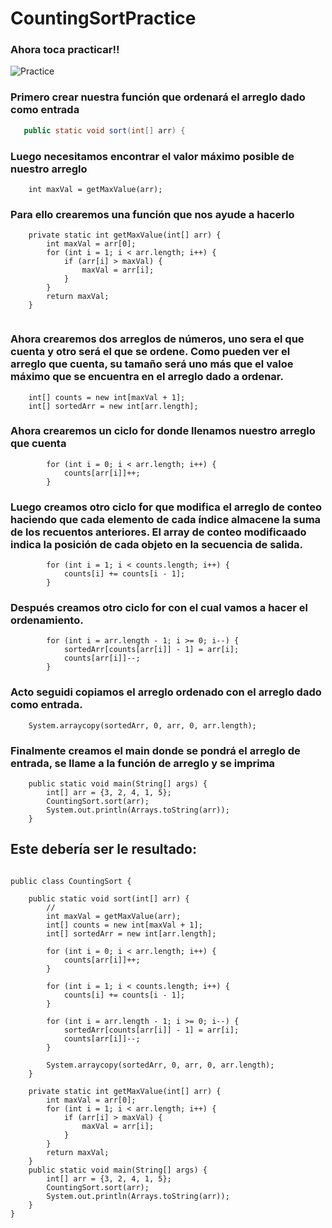 # CountingSortPractice
 
### Ahora toca practicar!!
![Practice](https://user-images.githubusercontent.com/97609743/223197070-5b2a0730-85b3-4c22-a231-2a80ae5da015.png)

### Primero crear nuestra función que ordenará el arreglo dado como entrada

``` java
   public static void sort(int[] arr) {
```

### Luego necesitamos encontrar el valor máximo posible de nuestro arreglo

``` 
    int maxVal = getMaxValue(arr);
```

### Para ello crearemos una función que nos ayude a hacerlo

``` 
    private static int getMaxValue(int[] arr) {
        int maxVal = arr[0];
        for (int i = 1; i < arr.length; i++) {
            if (arr[i] > maxVal) {
                maxVal = arr[i];
            }
        }
        return maxVal;
    }
    
```

### Ahora crearemos dos arreglos de números, uno sera el que cuenta y otro será el que se ordene. Como pueden ver el arreglo que cuenta, su tamaño será uno más que el valoe máximo que se encuentra en el arreglo dado a ordenar.

``` 
    int[] counts = new int[maxVal + 1];
    int[] sortedArr = new int[arr.length];

```

### Ahora crearemos un ciclo for donde llenamos nuestro arreglo que cuenta

```         
        for (int i = 0; i < arr.length; i++) {
            counts[arr[i]]++;
        }
```

### Luego creamos otro ciclo for que modifica el arreglo de conteo haciendo que cada elemento de cada índice almacene la suma de los recuentos anteriores. El array de conteo modificaado indica la posición de cada objeto en la secuencia de salida.

``` 
        for (int i = 1; i < counts.length; i++) {
            counts[i] += counts[i - 1];
        }
```
### Después creamos otro ciclo for con el cual vamos a hacer el ordenamiento.

``` 
        for (int i = arr.length - 1; i >= 0; i--) {
            sortedArr[counts[arr[i]] - 1] = arr[i];
            counts[arr[i]]--;
        }
```

### Acto seguidi copiamos el arreglo ordenado con el arreglo dado como entrada.

``` 
    System.arraycopy(sortedArr, 0, arr, 0, arr.length);
```

### Finalmente creamos el main donde se pondrá el arreglo de entrada, se llame a la función de arreglo y se imprima

``` 
    public static void main(String[] args) {
        int[] arr = {3, 2, 4, 1, 5};
        CountingSort.sort(arr);
        System.out.println(Arrays.toString(arr));
    }
```

## Este debería ser le resultado:

``` import java.util.Arrays;

public class CountingSort {
    
    public static void sort(int[] arr) {
        //
        int maxVal = getMaxValue(arr);
        int[] counts = new int[maxVal + 1];
        int[] sortedArr = new int[arr.length];

        for (int i = 0; i < arr.length; i++) {
            counts[arr[i]]++;
        }

        for (int i = 1; i < counts.length; i++) {
            counts[i] += counts[i - 1];
        }

        for (int i = arr.length - 1; i >= 0; i--) {
            sortedArr[counts[arr[i]] - 1] = arr[i];
            counts[arr[i]]--;
        }

        System.arraycopy(sortedArr, 0, arr, 0, arr.length);
    }

    private static int getMaxValue(int[] arr) {
        int maxVal = arr[0];
        for (int i = 1; i < arr.length; i++) {
            if (arr[i] > maxVal) {
                maxVal = arr[i];
            }
        }
        return maxVal;
    }
    public static void main(String[] args) {
        int[] arr = {3, 2, 4, 1, 5};
        CountingSort.sort(arr);
        System.out.println(Arrays.toString(arr));
    }
}
```
